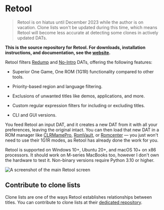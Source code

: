 # Retool

> Retool is on hiatus until December 2023 while the author is on vacation. Clone lists
won't be updated during this time, which means Retool will become less accurate at
detecting some clones in actively updated DATs.

**This is the source repository for Retool. For downloads, installation instructions, and
documentation, see the [website](https://unexpectedpanda.github.io/retool/).**

Retool filters [Redump](http://redump.org/) and [No-Intro](https://www.no-intro.org/)
DATs, offering the following features:

* Superior One Game, One ROM (1G1R) functionality compared to other tools.

* Priority-based region and language filtering.

* Exclusions of unwanted titles like demos, applications, and more.

* Custom regular expression filters for including or excluding titles.

* CLI and GUI versions.

You feed Retool an input DAT, and it creates a new DAT from it with all your preferences,
leaving the original intact. You can then load that new DAT in a ROM manager
like [CLRMamePro](https://mamedev.emulab.it/clrmamepro/), [RomVault](https://www.romvault.com/),
or [Romcenter](https://www.romcenter.com/) &mdash; you just won't need to use their
1G1R modes, as Retool has already done the work for you.

Retool is supported on Windows 10+, Ubuntu 20+, and macOS 10+ on x86 processors. It should
work on M-series MacBooks too, however I don't own the hardware to test it. Non-binary
versions require Python 3.10 or higher.

![A screenshot of the main Retool screen](https://unexpectedpanda.github.io/retool/images/main-app.png)

## Contribute to clone lists

Clone lists are one of the ways Retool establishes relationships between titles. You can
contribute to clone lists at their [dedicated repository](https://github.com/unexpectedpanda/retool-clonelists-metadata).
